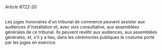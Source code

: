 ###### Article R722-20

Les juges honoraires d'un tribunal de commerce peuvent assister aux audiences d'installation et, avec voix consultative, aux assemblées générales de ce tribunal. Ils peuvent revêtir aux audiences, aux assemblées générales, et, s'il y a lieu, dans les cérémonies publiques le costume porté par les juges en exercice.

